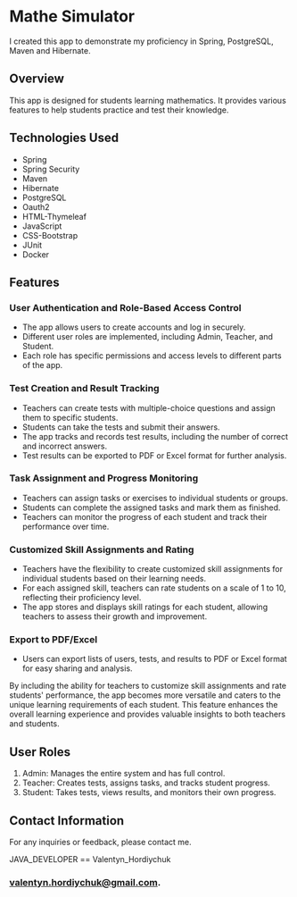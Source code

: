# Mathe Simulator
I created this app to demonstrate my proficiency in Spring, PostgreSQL, Maven and Hibernate.

## Overview
This app is designed for students learning mathematics. 
It provides various features to help students practice and test their knowledge.

## Technologies Used
- Spring
- Spring Security
- Maven
- Hibernate
- PostgreSQL
- Oauth2
- HTML-Thymeleaf
- JavaScript
- CSS-Bootstrap
- JUnit
- Docker

## Features
### User Authentication and Role-Based Access Control
- The app allows users to create accounts and log in securely.
- Different user roles are implemented, including Admin, Teacher, and Student.
- Each role has specific permissions and access levels to different parts of the app.

### Test Creation and Result Tracking
- Teachers can create tests with multiple-choice questions and assign them to specific students.
- Students can take the tests and submit their answers.
- The app tracks and records test results, including the number of correct and incorrect answers.
- Test results can be exported to PDF or Excel format for further analysis.

### Task Assignment and Progress Monitoring
- Teachers can assign tasks or exercises to individual students or groups.
- Students can complete the assigned tasks and mark them as finished.
- Teachers can monitor the progress of each student and track their performance over time.

### Customized Skill Assignments and Rating
- Teachers have the flexibility to create customized skill assignments for individual students based on their learning needs.
- For each assigned skill, teachers can rate students on a scale of 1 to 10, reflecting their proficiency level.
- The app stores and displays skill ratings for each student, allowing teachers to assess their growth and improvement.

### Export to PDF/Excel
- Users can export lists of users, tests, and results to PDF or Excel format for easy sharing and analysis.

By including the ability for teachers to customize skill assignments and rate students' performance, the app becomes more versatile and caters to the unique learning requirements of each student. This feature enhances the overall learning experience and provides valuable insights to both teachers and students.

## User Roles
1. Admin: Manages the entire system and has full control.
2. Teacher: Creates tests, assigns tasks, and tracks student progress.
3. Student: Takes tests, views results, and monitors their own progress.

## Contact Information
For any inquiries or feedback, please contact me.

JAVA_DEVELOPER == Valentyn_Hordiychuk
### valentyn.hordiychuk@gmail.com.

